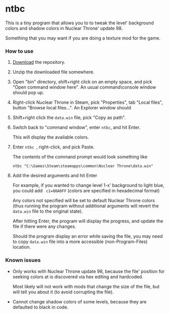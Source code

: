 # ntbc #

This is a tiny program that allows you to to tweak the level' background colors and shadow colors in Nuclear Throne' update 98.

Something that you may want if you are doing a texture mod for the game.

### How to use ###

1. [Download](https://bitbucket.org/yal_cc/ntbc/downloads) the repository.
2. Unzip the downloaded file somewhere.
3. Open "bin" directory, shift+right click on an empty space, and pick "Open command window here". An usual command\console window should pop up.
4. Right-click Nuclear Throne in Steam, pick "Properties", tab "Local files", button "Browse local files...". An Explorer window should 
5. Shift+right click the `data.win` file, pick "Copy as path".
6. Switch back to "command window", enter `ntbc`, and hit Enter.

    This will display the available colors.
7. Enter `ntbc `, right-click, and pick Paste.

    The contents of the command prompt would look something like

    ```
    ntbc "C:\Games\Steam\steamapps\common\Nuclear Throne\data.win"
    ```
8. Add the desired arguments and hit Enter

    For example, if you wanted to change level 1-x' background to light blue, you could add ` c1=80A0FF` (colors are specified in hexadecimal format)

    Any colors not specified will be set to default Nuclear Throne colors (thus running the program without additional arguments will revert the `data.win` file to the original state).

    After hitting Enter, the program will display the progress, and update the file if there were any changes.

    Should the program display an error while saving the file, you may need to copy `data.win` file into a more accessible (non-Program-Files) location.

### Known issues ###

* Only works with Nuclear Throne update 98, because the file' position for seeking colors at is discovered via hex editing and hardcoded.

    Most likely will not work with mods that change the size of the file, but will tell you about it (to avoid corrupting the file).
* Cannot change shadow colors of some levels, because they are defaulted to black in code.